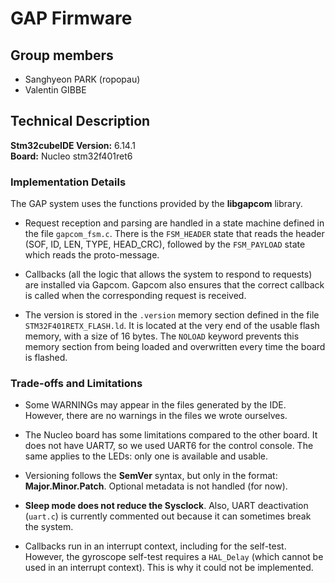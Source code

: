 # GAP Firmware

## Group members
- Sanghyeon PARK (ropopau)
- Valentin GIBBE

## Technical Description

**Stm32cubeIDE Version:** 6.14.1  
**Board:** Nucleo stm32f401ret6

### Implementation Details

The GAP system uses the functions provided by the **libgapcom** library.

- Request reception and parsing are handled in a state machine defined in the file `gapcom_fsm.c`. There is the `FSM_HEADER` state that reads the header (SOF, ID, LEN, TYPE, HEAD_CRC), followed by the `FSM_PAYLOAD` state which reads the proto-message.

- Callbacks (all the logic that allows the system to respond to requests) are installed via Gapcom. Gapcom also ensures that the correct callback is called when the corresponding request is received.

- The version is stored in the `.version` memory section defined in the file `STM32F401RETX_FLASH.ld`. It is located at the very end of the usable flash memory, with a size of 16 bytes. The `NOLOAD` keyword prevents this memory section from being loaded and overwritten every time the board is flashed.

### Trade-offs and Limitations

- Some WARNINGs may appear in the files generated by the IDE. However, there are no warnings in the files we wrote ourselves.

- The Nucleo board has some limitations compared to the other board. It does not have UART7, so we used UART6 for the control console. The same applies to the LEDs: only one is available and usable.

- Versioning follows the **SemVer** syntax, but only in the format: **Major.Minor.Patch**. Optional metadata is not handled (for now).

- **Sleep mode does not reduce the Sysclock**. Also, UART deactivation (`uart.c`) is currently commented out because it can sometimes break the system.

- Callbacks run in an interrupt context, including for the self-test. However, the gyroscope self-test requires a `HAL_Delay` (which cannot be used in an interrupt context). This is why it could not be implemented.
